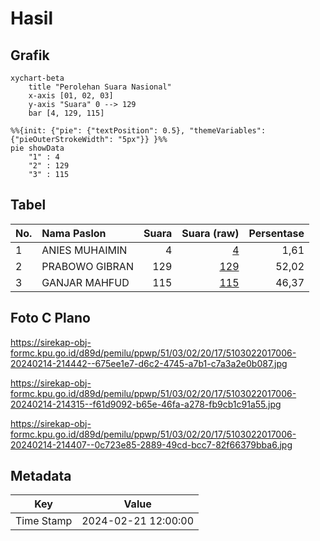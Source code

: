 # Hasil

## Grafik

```mermaid
xychart-beta
    title "Perolehan Suara Nasional"
    x-axis [01, 02, 03]
    y-axis "Suara" 0 --> 129
    bar [4, 129, 115]
```

```mermaid
%%{init: {"pie": {"textPosition": 0.5}, "themeVariables": {"pieOuterStrokeWidth": "5px"}} }%%
pie showData
    "1" : 4
    "2" : 129
    "3" : 115
```

## Tabel

| No. | Nama Paslon    | Suara | Suara (raw) | Persentase |
|:--- |:-------------- | -----:| -----------:| ----------:|
| 1   | ANIES MUHAIMIN | 4     | [4][p-1]    | 1,61       |
| 2   | PRABOWO GIBRAN | 129   | [129][p-2]  | 52,02      |
| 3   | GANJAR MAHFUD  | 115   | [115][p-3]  | 46,37      |


[p-1]: https://github.com/gigit-pemilu/pemilu-2024/blob/main/pilpres/hitung-suara/sub/51-bali/sub/03-badung/sub/02-mengwi/sub/2017-cemagi/sub/006-tps/sub/paslon-1.txt
[p-2]: https://github.com/gigit-pemilu/pemilu-2024/blob/main/pilpres/hitung-suara/sub/51-bali/sub/03-badung/sub/02-mengwi/sub/2017-cemagi/sub/006-tps/sub/paslon-2.txt
[p-3]: https://github.com/gigit-pemilu/pemilu-2024/blob/main/pilpres/hitung-suara/sub/51-bali/sub/03-badung/sub/02-mengwi/sub/2017-cemagi/sub/006-tps/sub/paslon-3.txt

## Foto C Plano

https://sirekap-obj-formc.kpu.go.id/d89d/pemilu/ppwp/51/03/02/20/17/5103022017006-20240214-214442--675ee1e7-d6c2-4745-a7b1-c7a3a2e0b087.jpg

https://sirekap-obj-formc.kpu.go.id/d89d/pemilu/ppwp/51/03/02/20/17/5103022017006-20240214-214315--f61d9092-b65e-46fa-a278-fb9cb1c91a55.jpg

https://sirekap-obj-formc.kpu.go.id/d89d/pemilu/ppwp/51/03/02/20/17/5103022017006-20240214-214407--0c723e85-2889-49cd-bcc7-82f66379bba6.jpg


## Metadata

| Key        | Value               |
| ---------- | ------------------- |
| Time Stamp | 2024-02-21 12:00:00 |



